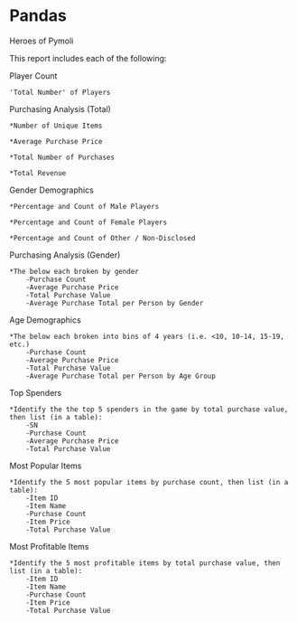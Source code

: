 # Pandas
Heroes of Pymoli

This report includes each of the following:

Player Count
  
	'Total Number' of Players


Purchasing Analysis (Total)
 
 	*Number of Unique Items
  
	*Average Purchase Price
  
	*Total Number of Purchases
  
	*Total Revenue

Gender Demographics
  
	*Percentage and Count of Male Players
  
	*Percentage and Count of Female Players
  
	*Percentage and Count of Other / Non-Disclosed

Purchasing Analysis (Gender)
  
	*The below each broken by gender
    	-Purchase Count
    	-Average Purchase Price
    	-Total Purchase Value
    	-Average Purchase Total per Person by Gender

Age Demographics
  
	*The below each broken into bins of 4 years (i.e. <10, 10-14, 15-19, etc.)
    	-Purchase Count
    	-Average Purchase Price
    	-Total Purchase Value
    	-Average Purchase Total per Person by Age Group

Top Spenders
  
	*Identify the the top 5 spenders in the game by total purchase value, then list (in a table):
    	-SN
    	-Purchase Count
    	-Average Purchase Price
    	-Total Purchase Value

Most Popular Items
  
	*Identify the 5 most popular items by purchase count, then list (in a table):
    	-Item ID
    	-Item Name
    	-Purchase Count
    	-Item Price
    	-Total Purchase Value

Most Profitable Items
  
	*Identify the 5 most profitable items by total purchase value, then list (in a table):
    	-Item ID
    	-Item Name
    	-Purchase Count
    	-Item Price
    	-Total Purchase Value
